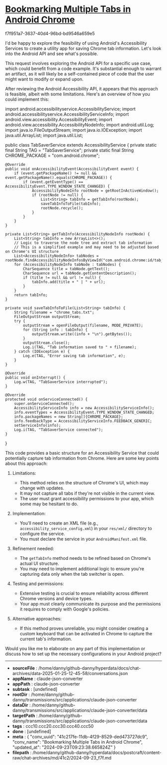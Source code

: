 # [Bookmarking Multiple Tabs in Android Chrome](https://claude.ai/chat/41c217fe-11db-4f29-8529-ded473727dc9)

f7f951a7-3637-40d4-96bd-bd9546a659e5

 I'd be happy to explore the feasibility of using Android's Accessibility Services to create a utility app for saving Chrome tab information. Let's look into the Android API and see what's possible.

<antThinking>This request involves exploring the Android API for a specific use case, which could benefit from a code example. It's substantial enough to warrant an artifact, as it will likely be a self-contained piece of code that the user might want to modify or expand upon.</antThinking>

After reviewing the Android Accessibility API, it appears that this approach is feasible, albeit with some limitations. Here's an overview of how you could implement this:

<antArtifact identifier="tab-saver-accessibility-service" type="application/vnd.ant.code" language="java" title="Tab Saver Accessibility Service">
import android.accessibilityservice.AccessibilityService;
import android.accessibilityservice.AccessibilityServiceInfo;
import android.view.accessibility.AccessibilityEvent;
import android.view.accessibility.AccessibilityNodeInfo;
import android.util.Log;
import java.io.FileOutputStream;
import java.io.IOException;
import java.util.ArrayList;
import java.util.List;

public class TabSaverService extends AccessibilityService {
    private static final String TAG = "TabSaverService";
    private static final String CHROME_PACKAGE = "com.android.chrome";

    @Override
    public void onAccessibilityEvent(AccessibilityEvent event) {
        if (event.getPackageName() != null && event.getPackageName().equals(CHROME_PACKAGE)) {
            if (event.getEventType() == AccessibilityEvent.TYPE_WINDOW_STATE_CHANGED) {
                AccessibilityNodeInfo rootNode = getRootInActiveWindow();
                if (rootNode != null) {
                    List<String> tabInfo = getTabInfo(rootNode);
                    saveTabInfoToFile(tabInfo);
                    rootNode.recycle();
                }
            }
        }
    }

    private List<String> getTabInfo(AccessibilityNodeInfo rootNode) {
        List<String> tabInfo = new ArrayList<>();
        // Logic to traverse the node tree and extract tab information
        // This is a simplified example and may need to be adjusted based on Chrome's UI structure
        List<AccessibilityNodeInfo> tabNodes = rootNode.findAccessibilityNodeInfosByViewId("com.android.chrome:id/tab_switcher_recycler_view");
        for (AccessibilityNodeInfo tabNode : tabNodes) {
            CharSequence title = tabNode.getText();
            CharSequence url = tabNode.getContentDescription();
            if (title != null && url != null) {
                tabInfo.add(title + " | " + url);
            }
        }
        return tabInfo;
    }

    private void saveTabInfoToFile(List<String> tabInfo) {
        String filename = "chrome_tabs.txt";
        FileOutputStream outputStream;
        try {
            outputStream = openFileOutput(filename, MODE_PRIVATE);
            for (String info : tabInfo) {
                outputStream.write((info + "\n").getBytes());
            }
            outputStream.close();
            Log.i(TAG, "Tab information saved to " + filename);
        } catch (IOException e) {
            Log.e(TAG, "Error saving tab information", e);
        }
    }

    @Override
    public void onInterrupt() {
        Log.w(TAG, "TabSaverService interrupted");
    }

    @Override
    protected void onServiceConnected() {
        super.onServiceConnected();
        AccessibilityServiceInfo info = new AccessibilityServiceInfo();
        info.eventTypes = AccessibilityEvent.TYPE_WINDOW_STATE_CHANGED;
        info.packageNames = new String[]{CHROME_PACKAGE};
        info.feedbackType = AccessibilityServiceInfo.FEEDBACK_GENERIC;
        setServiceInfo(info);
        Log.i(TAG, "TabSaverService connected");
    }
}
</antArtifact>

This code provides a basic structure for an Accessibility Service that could potentially capture tab information from Chrome. Here are some key points about this approach:

1. Limitations:
   - This method relies on the structure of Chrome's UI, which may change with updates.
   - It may not capture all tabs if they're not visible in the current view.
   - The user must grant accessibility permissions to your app, which some may be hesitant to do.

2. Implementation:
   - You'll need to create an XML file (e.g., `accessibility_service_config.xml`) in your `res/xml/` directory to configure the service.
   - You must declare the service in your `AndroidManifest.xml` file.

3. Refinement needed:
   - The `getTabInfo` method needs to be refined based on Chrome's actual UI structure.
   - You may need to implement additional logic to ensure you're capturing data only when the tab switcher is open.

4. Testing and permissions:
   - Extensive testing is crucial to ensure reliability across different Chrome versions and device types.
   - Your app must clearly communicate its purpose and the permissions it requires to comply with Google's policies.

5. Alternative approaches:
   - If this method proves unreliable, you might consider creating a custom keyboard that can be activated in Chrome to capture the current tab's information.

Would you like me to elaborate on any part of this implementation or discuss how to set up the necessary configurations in your Android project?

---

* **sourceFile** : /home/danny/github-danny/hyperdata/docs/chat-archives/data-2025-01-25-12-45-58/conversations.json
* **appName** : claude-json-converter
* **appPath** : claude-json-converter
* **subtask** : [undefined]
* **rootDir** : /home/danny/github-danny/transmissions/src/applications/claude-json-converter
* **dataDir** : /home/danny/github-danny/transmissions/src/applications/claude-json-converter/data
* **targetPath** : /home/danny/github-danny/transmissions/src/applications/claude-json-converter/data
* **tags** : ccc10.ccc20.ccc30.ccc40.ccc50
* **done** : [undefined]
* **meta** : {
  "conv_uuid": "41c217fe-11db-4f29-8529-ded473727dc9",
  "conv_name": "Bookmarking Multiple Tabs in Android Chrome",
  "updated_at": "2024-09-23T09:23:38.665824Z"
}
* **filepath** : /home/danny/github-danny/hyperdata/docs/postcraft/content-raw/chat-archives/md/41c2/2024-09-23_f7f.md